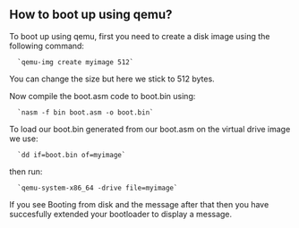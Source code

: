 ## How to boot up using qemu?

To boot up using qemu, first you need to create a disk image using the following command:

      `qemu-img create myimage 512`

You can change the size but here we stick to 512 bytes.

Now compile the boot.asm code to boot.bin using:

      `nasm -f bin boot.asm -o boot.bin`

To load our boot.bin generated from our boot.asm on the virtual drive image we use:

      `dd if=boot.bin of=myimage`

then run:

      `qemu-system-x86_64 -drive file=myimage`

If you see Booting from disk and the message after that then you have succesfully extended your bootloader to display a message.


